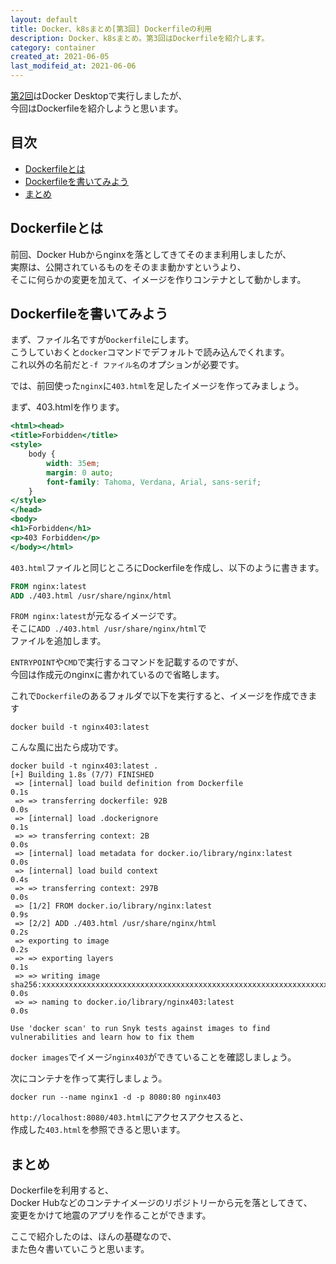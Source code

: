 ```yaml
---
layout: default
title: Docker、k8sまとめ[第3回] Dockerfileの利用
description: Docker、k8sまとめ。第3回はDockerfileを紹介します。
category: container
created_at: 2021-06-05
last_modifeid_at: 2021-06-06
---
```


[第2回](/it/container/containerPart02.html)はDocker Desktopで実行しましたが、  
今回はDockerfileを紹介しようと思います。

## 目次

- [Dockerfileとは](#anchor1)  
- [Dockerfileを書いてみよう](#anchor2)  
- [まとめ](#anchor3)

<a id="anchor1"></a>

## Dockerfileとは

前回、Docker Hubからnginxを落としてきてそのまま利用しましたが、  
実際は、公開されているものをそのまま動かすというより、  
そこに何らかの変更を加えて、イメージを作りコンテナとして動かします。

<a id="anchor2"></a>

## Dockerfileを書いてみよう

まず、ファイル名ですが`Dockerfile`にします。  
こうしていおくと`docker`コマンドでデフォルトで読み込んでくれます。  
これ以外の名前だと`-f ファイル名`のオプションが必要です。

では、前回使った`nginx`に`403.html`を足したイメージを作ってみましょう。

まず、403.htmlを作ります。

```html:403.html
<html><head>
<title>Forbidden</title>
<style>
    body {
        width: 35em;
        margin: 0 auto;
        font-family: Tahoma, Verdana, Arial, sans-serif;
    }
</style>
</head>
<body>
<h1>Forbidden</h1>
<p>403 Forbidden</p>
</body></html>
```

`403.html`ファイルと同じところにDockerfileを作成し、以下のように書きます。

```Dockerfile
FROM nginx:latest
ADD ./403.html /usr/share/nginx/html
```

`FROM nginx:latest`が元なるイメージです。  
そこに`ADD ./403.html /usr/share/nginx/html`で  
ファイルを追加します。

`ENTRYPOINT`や`CMD`で実行するコマンドを記載するのですが、  
今回は作成元のnginxに書かれているので省略します。

これで`Dockerfile`のあるフォルダで以下を実行すると、イメージを作成できます  

```
docker build -t nginx403:latest
```
こんな風に出たら成功です。
```
docker build -t nginx403:latest .
[+] Building 1.8s (7/7) FINISHED
 => [internal] load build definition from Dockerfile                                                               0.1s
 => => transferring dockerfile: 92B                                                                                0.0s
 => [internal] load .dockerignore                                                                                  0.1s
 => => transferring context: 2B                                                                                    0.0s
 => [internal] load metadata for docker.io/library/nginx:latest                                                    0.0s
 => [internal] load build context                                                                                  0.4s
 => => transferring context: 297B                                                                                  0.0s
 => [1/2] FROM docker.io/library/nginx:latest                                                                      0.9s
 => [2/2] ADD ./403.html /usr/share/nginx/html                                                                     0.2s
 => exporting to image                                                                                             0.2s
 => => exporting layers                                                                                            0.1s
 => => writing image sha256:xxxxxxxxxxxxxxxxxxxxxxxxxxxxxxxxxxxxxxxxxxxxxxxxxxxxxxxxxxxxxxxx                       0.0s
 => => naming to docker.io/library/nginx403:latest                                                                 0.0s

Use 'docker scan' to run Snyk tests against images to find vulnerabilities and learn how to fix them
```

`docker images`でイメージ`nginx403`ができていることを確認しましょう。

次にコンテナを作って実行しましょう。

```
docker run --name nginx1 -d -p 8080:80 nginx403
```

`http://localhost:8080/403.html`にアクセスアクセスると、  
作成した`403.html`を参照できると思います。

<a id="anchor3"></a>

## まとめ

Dockerfileを利用すると、  
Docker Hubなどのコンテナイメージのリポジトリーから元を落としてきて、  
変更をかけて地震のアプリを作ることができます。

ここで紹介したのは、ほんの基礎なので、  
また色々書いていこうと思います。
